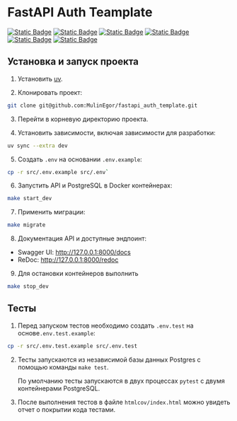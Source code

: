 # FastAPI Auth Teamplate

[![Static Badge](https://img.shields.io/badge/python-3670A0?style=for-the-badge&logo=python&logoColor=ffdd54)](https://www.python.org)
[![Static Badge](https://img.shields.io/badge/FastAPI-005571?style=for-the-badge&logo=fastapi)](https://fastapi.tiangolo.com/)
[![Static Badge](https://img.shields.io/badge/-Swagger-%23Clojure?style=for-the-badge&logo=swagger&logoColor=white)](https://swagger.io)
[![Static Badge](https://img.shields.io/badge/postgresql-4169e1?style=for-the-badge&logo=postgresql&logoColor=white)](https://www.postgresql.org)
[![Static Badge](https://img.shields.io/badge/-SQLAlchemy-ffd54?style=for-the-badge&logo=sqlalchemy&logoColor=white)](https://www.sqlalchemy.org/)
[![Static Badge](https://img.shields.io/badge/docker-257bd6?style=for-the-badge&logo=docker&logoColor=white)](https://www.docker.com/)


## Установка и запуск проекта

1. Установить [uv](https://docs.astral.sh/uv/getting-started/installation/).

2. Клонировать проект:
```bash
git clone git@github.com:MulinEgor/fastapi_auth_template.git
```

3. Перейти в корневую директорию проекта.

4. Установить зависимости, включая зависимости для разработки:

```bash
uv sync --extra dev
```

5. Создать `.env` на основании `.env.example`:

```bash
cp -r src/.env.example src/.env`
```

6. Запустить API и PostgreSQL в Docker контейнерах:
```bash
make start_dev
```

7. Применить миграции:
```bash
make migrate
```

8. Документация API и доступные эндпоинт:
* Swagger UI: http://127.0.0.1:8000/docs
* ReDoc: http://127.0.0.1:8000/redoc

9. Для остановки контейнеров выполнить
```bash
make stop_dev
```

## Тесты
1. Перед запуском тестов необходимо создать `.env.test` на основе`.env.test.example`:
```bash
cp -r src/.env.test.example src/.env.test
```

2. Тесты запускаются из независимой базы данных Postgres с помощью команды `make test`.

    По умолчанию тесты запускаются в двух процессах `pytest` с двумя контейнерами PostgreSQL.

3. После выполнения тестов в файле `htmlcov/index.html` можно увидеть отчет о покрытии кода тестами.
